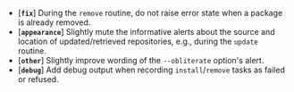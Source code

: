 * [**`fix`**] During the `remove` routine, do not raise error state when a package is already removed.
* [**`appearance`**] Slightly mute the informative alerts about the source and location of updated/retrieved repositories, e.g., during the `update` routine.
* [**`other`**] Slightly improve wording of the `--obliterate` option's alert.
* [**`debug`**] Add debug output when recording `install`/`remove` tasks as failed or refused.